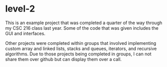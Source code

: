 # level-2

This is an example project that was completed a quarter of the way through my CSC 216 class last year. Some of the code that was given includes the GUI and interfaces. 

Other projects were completed within groups that involved implementing custom array and linked lists, stacks and queues, iterators, and recursive algorithms. Due to those projects being completed in groups, I can not share them over github but can display them over a call.
